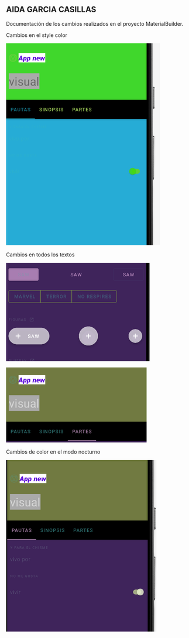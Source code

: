 ## AIDA GARCIA CASILLAS

Documentación de los cambios  realizados en el proyecto MaterialBuilder.

Cambios en el style  color

![Cambio de color](./app/img/cambiocolor.png)

Cambios en todos los textos

![Modifica textos](./app/img/textos.png)

![Modifica texto2](./app/img/texto2.png)

Cambios de  color  en el modo nocturno

![colores modo noche](./app/img/modonoche.png)